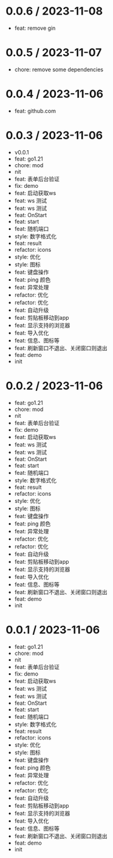 
0.0.6 / 2023-11-08
==================

* feat: remove gin

0.0.5 / 2023-11-07
==================

* chore: remove some dependencies

0.0.4 / 2023-11-06
==================

* feat: github.com

0.0.3 / 2023-11-06
==================

* v0.0.1
* feat: go1.21
* chore: mod
* nit
* feat: 表单后台验证
* fix: demo
* feat: 启动获取ws
* feat: ws 测试
* feat: ws 测试
* feat: OnStart
* feat: start
* feat: 随机端口
* style: 数字格式化
* feat: result
* refactor: icons
* style: 优化
* style: 图标
* feat: 键盘操作
* feat: ping 颜色
* feat: 异常处理
* refactor: 优化
* refactor: 优化
* feat: 自动升级
* feat: 剪贴板移动到app
* feat: 显示支持的浏览器
* feat: 导入优化
* feat: 信息、图标等
* feat: 刷新窗口不退出、关闭窗口则退出
* feat: demo
* init

0.0.2 / 2023-11-06
==================

* feat: go1.21
* chore: mod
* nit
* feat: 表单后台验证
* fix: demo
* feat: 启动获取ws
* feat: ws 测试
* feat: ws 测试
* feat: OnStart
* feat: start
* feat: 随机端口
* style: 数字格式化
* feat: result
* refactor: icons
* style: 优化
* style: 图标
* feat: 键盘操作
* feat: ping 颜色
* feat: 异常处理
* refactor: 优化
* refactor: 优化
* feat: 自动升级
* feat: 剪贴板移动到app
* feat: 显示支持的浏览器
* feat: 导入优化
* feat: 信息、图标等
* feat: 刷新窗口不退出、关闭窗口则退出
* feat: demo
* init

0.0.1 / 2023-11-06
==================

* feat: go1.21
* chore: mod
* nit
* feat: 表单后台验证
* fix: demo
* feat: 启动获取ws
* feat: ws 测试
* feat: ws 测试
* feat: OnStart
* feat: start
* feat: 随机端口
* style: 数字格式化
* feat: result
* refactor: icons
* style: 优化
* style: 图标
* feat: 键盘操作
* feat: ping 颜色
* feat: 异常处理
* refactor: 优化
* refactor: 优化
* feat: 自动升级
* feat: 剪贴板移动到app
* feat: 显示支持的浏览器
* feat: 导入优化
* feat: 信息、图标等
* feat: 刷新窗口不退出、关闭窗口则退出
* feat: demo
* init
